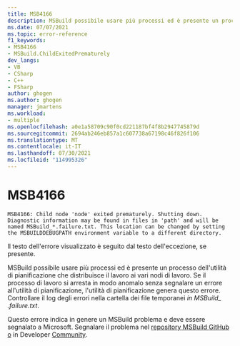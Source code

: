 ```yaml
---
title: MSB4166
description: MSBuild possibile usare più processi ed è presente un processo dell'utilità di pianificazione che distribuisce il lavoro ai vari nodi del processore. Se il processo di lavoro si arresta in modo anomalo, l'utilità di pianificazione genera questo errore.
ms.date: 07/07/2021
ms.topic: error-reference
f1_keywords:
- MSB4166
- MSBuild.ChildExitedPrematurely
dev_langs:
- VB
- CSharp
- C++
- FSharp
author: ghogen
ms.author: ghogen
manager: jmartens
ms.workload:
- multiple
ms.openlocfilehash: a0e1a58709c90f0cd221187bf4f8b2947745879d
ms.sourcegitcommit: 2694ab246eb857a1c607738a67198c46f826f106
ms.translationtype: MT
ms.contentlocale: it-IT
ms.lasthandoff: 07/30/2021
ms.locfileid: "114995326"
---
```

# <a name="msb4166"></a>MSB4166

```output
MSB4166: Child node 'node' exited prematurely. Shutting down. Diagnostic information may be found in files in 'path' and will be named MSBuild_*.failure.txt. This location can be changed by setting the MSBUILDDEBUGPATH environment variable to a different directory.
```

Il testo dell'errore visualizzato è seguito dal testo dell'eccezione, se presente.

MSBuild possibile usare più processi ed è presente un processo dell'utilità di pianificazione che distribuisce il lavoro ai vari nodi di lavoro. Se il processo di lavoro si arresta in modo anomalo senza segnalare un errore all'utilità di pianificazione, l'utilità di pianificazione genera questo errore. Controllare il log degli errori nella cartella dei file temporanei *in MSBuild_ <guid>.failure.txt*.

Questo errore indica in genere un MSBuild problema e deve essere segnalato a Microsoft. Segnalare il problema nel [repository MSBuild GitHub o](https://github.com/Microsoft/msbuild) in Developer [Community](https://developercommunity.visualstudio.com/search?space=8).
